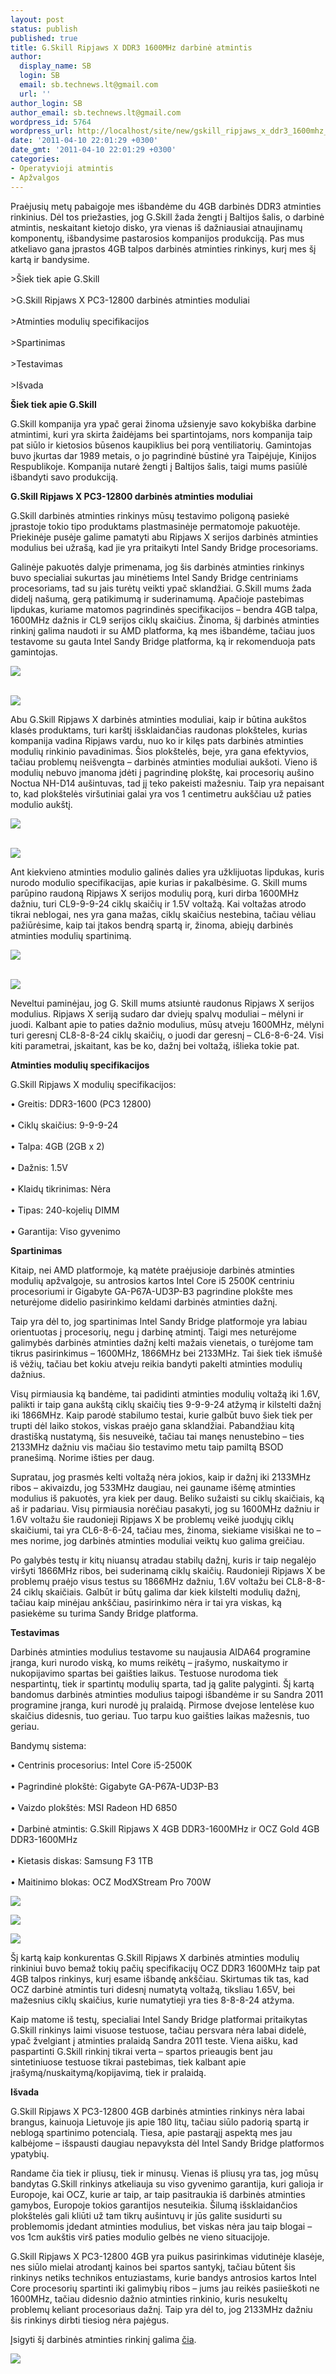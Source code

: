 ```yaml
---
layout: post
status: publish
published: true
title: G.Skill Ripjaws X DDR3 1600MHz darbinė atmintis
author:
  display_name: SB
  login: SB
  email: sb.technews.lt@gmail.com
  url: ''
author_login: SB
author_email: sb.technews.lt@gmail.com
wordpress_id: 5764
wordpress_url: http://localhost/site/new/gskill_ripjaws_x_ddr3_1600mhz_darbine_atmintis/
date: '2011-04-10 22:01:29 +0300'
date_gmt: '2011-04-10 22:01:29 +0300'
categories:
- Operatyvioji atmintis
- Apžvalgos
---
```

<p>Praėjusių metų pabaigoje mes išbandėme du 4GB darbinės DDR3 atminties rinkinius. Dėl tos priežasties, jog G.Skill žada žengti į Baltijos šalis, o darbinė atmintis, neskaitant kietojo disko, yra vienas iš dažniausiai atnaujinamų komponentų, išbandysime pastarosios kompanijos produkciją. Pas mus atkeliavo gana įprastos 4GB talpos darbinės atminties rinkinys, kurį mes šį kartą ir bandysime.</p>
<p>>Šiek tiek apie G.Skill<br />
<br />>G.Skill Ripjaws X PC3-12800 darbinės atminties moduliai<br />
<br />>Atminties modulių specifikacijos<br />
<br />>Spartinimas<br />
<br />>Testavimas<br />
<br />>Išvada</p>
<p><b>Šiek tiek apie G.Skill</b></p>
<p>G.Skill kompanija yra ypač gerai žinoma užsienyje savo kokybiška darbine atmintimi, kuri yra skirta žaidėjams bei spartintojams, nors kompanija taip pat siūlo ir kietosios būsenos kaupiklius bei porą ventiliatorių. Gamintojas buvo įkurtas dar 1989 metais, o jo pagrindinė būstinė yra Taipėjuje, Kinijos Respublikoje. Kompanija nutarė žengti į Baltijos šalis, taigi mums pasiūlė išbandyti savo produkciją.</p>
<p><b>G.Skill Ripjaws X PC3-12800 darbinės atminties moduliai</b></p>
<p>G.Skill darbinės atminties rinkinys mūsų testavimo poligoną pasiekė įprastoje tokio tipo produktams plastmasinėje permatomoje pakuotėje. Priekinėje pusėje galime pamatyti abu Ripjaws X serijos darbinės atminties modulius bei užrašą, kad jie yra pritaikyti Intel Sandy Bridge procesoriams.</p>
<p>Galinėje pakuotės dalyje primenama, jog šis darbinės atminties rinkinys buvo specialiai sukurtas jau minėtiems Intel Sandy Bridge centriniams procesoriams, tad su jais turėtų veikti ypač sklandžiai. G.Skill mums žada didelį našumą, gerą patikimumą ir suderinamumą. Apačioje pastebimas lipdukas, kuriame matomos pagrindinės specifikacijos – bendra 4GB talpa, 1600MHz dažnis ir CL9 serijos ciklų skaičius. Žinoma, šį darbinės atminties rinkinį galima naudoti ir su AMD platforma, ką mes išbandėme, tačiau juos testavome su gauta Intel Sandy Bridge platforma, ką ir rekomenduoja pats gamintojas.</p>
<p><a class="ns" href="http://technews.lt/SB/G.Skill%20Ripjaws/Dideles/2.jpg">
<div class="imgright"><img src="http://technews.lt/SB/G.Skill%20Ripjaws/Mazos/2.jpg"  /></div>
<p></a><a class="ns" href="http://technews.lt/SB/G.Skill%20Ripjaws/Dideles/1.jpg"><br /><img src="http://technews.lt/SB/G.Skill%20Ripjaws/Mazos/1.jpg" /><br /></a></p>
<p>Abu G.Skill Ripjaws X darbinės atminties moduliai, kaip ir būtina aukštos klasės produktams, turi karštį išsklaidančias raudonas plokšteles, kurias kompanija vadina Ripjaws vardu, nuo ko ir kilęs pats darbinės atminties modulių rinkinio pavadinimas. Šios plokštelės, beje, yra gana efektyvios, tačiau problemų neišvengta – darbinės atminties moduliai aukšoti. Vieno iš modulių nebuvo įmanoma įdėti į pagrindinę plokštę, kai procesorių aušino Noctua NH-D14 aušintuvas, tad jį teko pakeisti mažesniu. Taip yra nepaisant to, kad plokštelės viršutiniai galai yra vos 1 centimetru aukščiau už paties modulio aukštį.</p>
<p><a class="ns" href="http://technews.lt/SB/G.Skill%20Ripjaws/Dideles/4.jpg">
<div class="imgright"><img src="http://technews.lt/SB/G.Skill%20Ripjaws/Mazos/4.jpg"  /></div>
<p></a><a class="ns" href="http://technews.lt/SB/G.Skill%20Ripjaws/Dideles/3.jpg"><br /><img src=" http://technews.lt/SB/G.Skill%20Ripjaws/Mazos/3.jpg" /><br /></a></p>
<p>Ant kiekvieno atminties modulio galinės dalies yra užklijuotas lipdukas, kuris nurodo modulio specifikacijas, apie kurias ir pakalbėsime. G. Skill mums parūpino raudoną Ripjaws X serijos modulių porą, kuri dirba 1600MHz dažniu, turi CL9-9-9-24 ciklų skaičių ir 1.5V voltažą. Kai voltažas atrodo tikrai neblogai, nes yra gana mažas, ciklų skaičius nestebina, tačiau vėliau pažiūrėsime, kaip tai įtakos bendrą spartą ir, žinoma, abiejų darbinės atminties modulių spartinimą.</p>
<p><a class="ns" href="http://technews.lt/SB/G.Skill%20Ripjaws/Dideles/6.jpg">
<div class="imgright"><img src="http://technews.lt/SB/G.Skill%20Ripjaws/Mazos/6.jpg"  /></div>
<p></a><a class="ns" href="http://technews.lt/SB/G.Skill%20Ripjaws/Dideles/5.jpg"><br /><img src="http://technews.lt/SB/G.Skill%20Ripjaws/Mazos/5.jpg" /><br /></a></p>
<p>Neveltui paminėjau, jog G. Skill mums atsiuntė raudonus Ripjaws X serijos modulius. Ripjaws X seriją sudaro dar dviejų spalvų moduliai – mėlyni ir juodi. Kalbant apie to paties dažnio modulius, mūsų atveju 1600MHz, mėlyni turi geresnį CL8-8-8-24 ciklų skaičių, o juodi dar geresnį – CL6-8-6-24. Visi kiti parametrai, įskaitant, kas be ko, dažnį bei voltažą, išlieka tokie pat.</p>
<p><b>Atminties modulių specifikacijos</b></p>
<p>G.Skill Ripjaws X modulių specifikacijos: </p>
<p>• Greitis: DDR3-1600 (PC3 12800)<br />
<br />• Ciklų skaičius: 9-9-9-24<br />
<br />• Talpa: 4GB (2GB x 2)<br />
<br />• Dažnis: 1.5V<br />
<br />• Klaidų tikrinimas: Nėra<br />
<br />• Tipas: 240-kojelių DIMM<br />
<br />• Garantija: Viso gyvenimo</p>
<p><b>Spartinimas</b></p>
<p>Kitaip, nei AMD platformoje, ką matėte praėjusioje darbinės atminties modulių apžvalgoje, su antrosios kartos Intel Core i5 2500K centriniu procesoriumi ir Gigabyte GA-P67A-UD3P-B3 pagrindine plokšte mes neturėjome didelio pasirinkimo keldami darbinės atminties dažnį.</p>
<p>Taip yra dėl to, jog spartinimas Intel Sandy Bridge platformoje yra labiau orientuotas į procesorių, negu į darbinę atmintį. Taigi mes neturėjome galimybės darbinės atminties dažnį kelti mažais vienetais, o turėjome tam tikrus pasirinkimus – 1600MHz, 1866MHz bei 2133MHz. Tai šiek tiek išmušė iš vėžių, tačiau bet kokiu atveju reikia bandyti pakelti atminties modulių dažnius.</p>
<p>Visų pirmiausia ką bandėme, tai padidinti atminties modulių voltažą iki 1.6V, palikti ir taip gana aukštą ciklų skaičių ties 9-9-9-24 atžymą ir kilstelti dažnį iki 1866MHz. Kaip parodė stabilumo testai, kurie galbūt buvo šiek tiek per trupti dėl laiko stokos, viskas praėjo gana sklandžiai. Pabandžiau kitą drastišką nustatymą, šis nesuveikė, tačiau tai manęs nenustebino – ties 2133MHz dažniu vis mačiau šio testavimo metu taip pamiltą BSOD pranešimą. Norime išties per daug.</p>
<p>Supratau, jog prasmės kelti voltažą nėra jokios, kaip ir dažnį iki 2133MHz ribos – akivaizdu, jog 533MHz daugiau, nei gauname išėmę atminties modulius iš pakuotės, yra kiek per daug. Beliko sužaisti su ciklų skaičiais, ką aš ir padariau. Visų pirmiausia norėčiau pasakyti, jog su 1600MHz dažniu ir 1.6V voltažu šie raudonieji Ripjaws X be problemų veikė juodųjų ciklų skaičiumi, tai yra CL6-8-6-24, tačiau mes, žinoma, siekiame visiškai ne to – mes norime, jog darbinės atminties moduliai veiktų kuo galima greičiau.</p>
<p>Po galybės testų ir kitų niuansų atradau stabilų dažnį, kuris ir taip negalėjo viršyti 1866MHz ribos, bei suderinamą ciklų skaičių. Raudonieji Ripjaws X be problemų praėjo visus testus su 1866MHz dažniu, 1.6V voltažu bei CL8-8-8-24 ciklų skaičiais. Galbūt ir būtų galima dar kiek kilstelti modulių dažnį, tačiau kaip minėjau ankščiau, pasirinkimo nėra ir tai yra viskas, ką pasiekėme su turima Sandy Bridge platforma.</p>
<p><b>Testavimas</b></p>
<p>Darbinės atminties modulius testavome su naujausia AIDA64 programine įranga, kuri nurodo viską, ko mums reikėtų – įrašymo, nuskaitymo ir nukopijavimo spartas bei gaišties laikus. Testuose nurodoma tiek nespartintų, tiek ir spartintų modulių sparta, tad ją galite palyginti. Šį kartą bandomus darbinės atminties modulius taipogi išbandėme ir su Sandra 2011 programine įranga, kuri nurodė jų pralaidą. Pirmose dvejose lentelėse kuo skaičius didesnis, tuo geriau. Tuo tarpu kuo gaišties laikas mažesnis, tuo geriau.</p>
<p>Bandymų sistema: </p>
<p>• Centrinis procesorius: Intel Core i5-2500K<br />
<br />• Pagrindinė plokštė: Gigabyte GA-P67A-UD3P-B3<br />
<br />• Vaizdo plokštės: MSI Radeon HD 6850<br />
<br />• Darbinė atmintis: G.Skill Ripjaws X 4GB DDR3-1600MHz ir OCZ Gold 4GB DDR3-1600MHz<br />
<br />• Kietasis diskas: Samsung F3 1TB<br />
<br />• Maitinimo blokas: OCZ ModXStream Pro 700W</p>
<p><img src=" http://technews.lt/SB/G.Skill%20Ripjaws/Testai/1.png" /></p>
<p><img src=" http://technews.lt/SB/G.Skill%20Ripjaws/Testai/2.png" /></p>
<p><img src=" http://technews.lt/SB/G.Skill%20Ripjaws/Testai/3.png" /></p>
<p>Šį kartą kaip konkurentas G.Skill Ripjaws X darbinės atminties modulių rinkiniui buvo bemaž tokių pačių specifikacijų OCZ DDR3 1600MHz taip pat 4GB talpos rinkinys, kurį esame išbandę ankščiau. Skirtumas tik tas, kad OCZ darbinė atmintis turi didesnį numatytą voltažą, tiksliau 1.65V, bei mažesnius ciklų skaičius, kurie numatytieji yra ties 8-8-8-24 atžyma.</p>
<p>Kaip matome iš testų, specialiai Intel Sandy Bridge platformai pritaikytas G.Skill rinkinys laimi visuose testuose, tačiau persvara nėra labai didelė, ypač žvelgiant į atminties pralaidą Sandra 2011 teste. Viena aišku, kad paspartinti G.Skill rinkinį tikrai verta – spartos prieaugis bent jau sintetiniuose testuose tikrai pastebimas, tiek kalbant apie įrašymą/nuskaitymą/kopijavimą, tiek ir pralaidą.</p>
<p><b>Išvada</b></p>
<p>G.Skill Ripjaws X PC3-12800 4GB darbinės atminties rinkinys nėra labai brangus, kainuoja Lietuvoje jis apie 180 litų, tačiau siūlo padorią spartą ir neblogą spartinimo potencialą. Tiesa, apie pastarąjį aspektą mes jau kalbėjome – išspausti daugiau nepavyksta dėl Intel Sandy Bridge platformos ypatybių.</p>
<p>Randame čia tiek ir pliusų, tiek ir minusų. Vienas iš pliusų yra tas, jog mūsų bandytas G.Skill rinkinys atkeliauja su viso gyvenimo garantija, kuri galioja ir Europoje, kai OCZ, kurie ar taip, ar taip pasitraukia iš darbinės atminties gamybos, Europoje tokios garantijos nesuteikia. Šilumą išsklaidančios plokštelės gali kliūti už tam tikrų aušintuvų ir jūs galite susidurti su problemomis įdedant atminties modulius, bet viskas nėra jau taip blogai – vos 1cm aukštis virš paties modulio gelbės ne vieno situacijoje.</p>
<p>G.Skill Ripjaws X PC3-12800 4GB yra puikus pasirinkimas vidutinėje klasėje, nes siūlo mielai atrodantį kainos bei spartos santykį, tačiau būtent šis rinkinys netiks technikos entuziastams, kurie bandys antrosios kartos Intel Core procesorių spartinti iki galimybių ribos – jums jau reikės pasiieškoti ne 1600MHz, tačiau didesnio dažnio atminties rinkinio, kuris nesukeltų problemų keliant procesoriaus dažnį. Taip yra dėl to, jog 2133MHz dažniu šis rinkinys dirbti tiesiog nėra pajėgus.</p>
<p>Įsigyti šį darbinės atminties rinkinį galima <a class="ns" href="http://www.pcsupport.lt/shop/product.php?id_product=104">čia</a>.</p>
<p><img src="http://sb.technews.lt/Awards/renkasi.png" /></p>
